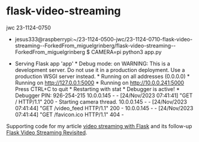 flask-video-streaming
=====================
jwc 23-1124-0750
  
* jesus333@raspberrypi:~/23-1124-0500-jwc/23-1124-0710-flask-video-streaming--ForkedFrom_miguelgrinberg/flask-video-streaming--ForkedFrom_miguelgrinberg $ CAMERA=pi python3 app.py

* Serving Flask app 'app'
                 * Debug mode: on
                WARNING: This is a development server. Do not use it in a production deployment. Use a production WSGI server instead.
                 * Running on all addresses (0.0.0.0)
                 * Running on http://127.0.0.1:5000
                 * Running on http://10.0.0.241:5000
                Press CTRL+C to quit
                 * Restarting with stat
                 * Debugger is active!
                 * Debugger PIN: 926-254-215
                10.0.0.145 - - [24/Nov/2023 07:41:41] "GET / HTTP/1.1" 200 -
                Starting camera thread.
                10.0.0.145 - - [24/Nov/2023 07:41:44] "GET /video_feed HTTP/1.1" 200 -
                10.0.0.145 - - [24/Nov/2023 07:41:44] "GET /favicon.ico HTTP/1.1" 404 -



Supporting code for my article [video streaming with Flask](http://blog.miguelgrinberg.com/post/video-streaming-with-flask) and its follow-up [Flask Video Streaming Revisited](http://blog.miguelgrinberg.com/post/flask-video-streaming-revisited).
